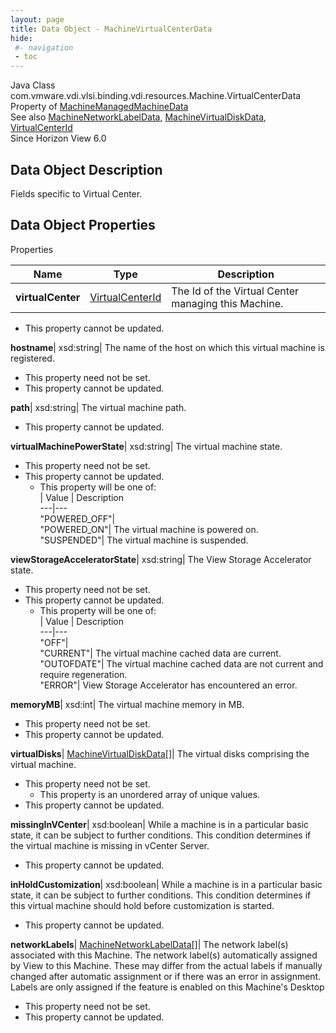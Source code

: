 ```yaml
---
layout: page
title: Data Object - MachineVirtualCenterData
hide:
 #- navigation
 - toc
---
```






Java Class
    com.vmware.vdi.vlsi.binding.vdi.resources.Machine.VirtualCenterData  
Property of
     [MachineManagedMachineData](vdi.resources.Machine.ManagedMachineData.md#field_detail)  
See also
     [MachineNetworkLabelData](vdi.resources.Machine.NetworkLabelData.md), [MachineVirtualDiskData](vdi.resources.Machine.VirtualDiskData.md), [VirtualCenterId](vdi.entity.VirtualCenterId.md)  
Since 
    Horizon View 6.0

## Data Object Description 

Fields specific to Virtual Center. 

## Data Object Properties

Properties

Name |  Type |  Description   
---|---|---  
**virtualCenter**| [VirtualCenterId](vdi.entity.VirtualCenterId.md)|  The Id of the Virtual Center managing this Machine.   


* This property cannot be updated.

  
**hostname**|  xsd:string|  The name of the host on which this virtual machine is registered.   


* This property need not be set.
* This property cannot be updated.

  
**path**|  xsd:string|  The virtual machine path.   


* This property cannot be updated.

  
**virtualMachinePowerState**|  xsd:string|  The virtual machine state.   


* This property need not be set.
* This property cannot be updated.
  * This property will be one of:  
|  Value |  Description   
---|---  
"POWERED_OFF"|   
"POWERED_ON"| The virtual machine is powered on.  
"SUSPENDED"| The virtual machine is suspended.  

  
**viewStorageAcceleratorState**|  xsd:string|  The View Storage Accelerator state.   


* This property need not be set.
* This property cannot be updated.
  * This property will be one of:  
|  Value |  Description   
---|---  
"OFF"|   
"CURRENT"| The virtual machine cached data are current.  
"OUTOFDATE"| The virtual machine cached data are not current and require regeneration.  
"ERROR"| View Storage Accelerator has encountered an error.  

  
**memoryMB**|  xsd:int|  The virtual machine memory in MB.   


* This property need not be set.
* This property cannot be updated.

  
**virtualDisks**| [MachineVirtualDiskData[]](vdi.resources.Machine.VirtualDiskData.md)|  The virtual disks comprising the virtual machine.   


* This property need not be set.
  * This property is an unordered array of unique values.
* This property cannot be updated.

  
**missingInVCenter**|  xsd:boolean|  While a machine is in a particular basic state, it can be subject to further conditions. This condition determines if the virtual machine is missing in vCenter Server.   


* This property cannot be updated.

  
**inHoldCustomization**|  xsd:boolean|  While a machine is in a particular basic state, it can be subject to further conditions. This condition determines if this virtual machine should hold before customization is started.   


* This property cannot be updated.

  
**networkLabels**| [MachineNetworkLabelData[]](vdi.resources.Machine.NetworkLabelData.md)|  The network label(s) associated with this Machine. The network label(s) automatically assigned by View to this Machine. These may differ from the actual labels if manually changed after automatic assignment or if there was an error in assignment. Labels are only assigned if the feature is enabled on this Machine's Desktop   


* This property need not be set.
* This property cannot be updated.

  
  
  
 
  
  

